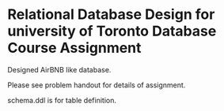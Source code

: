 # Relational Database Design for university of Toronto Database Course Assignment

Designed AirBNB like database. 

Please see problem handout for details of assignment.

schema.ddl is for table definition.
